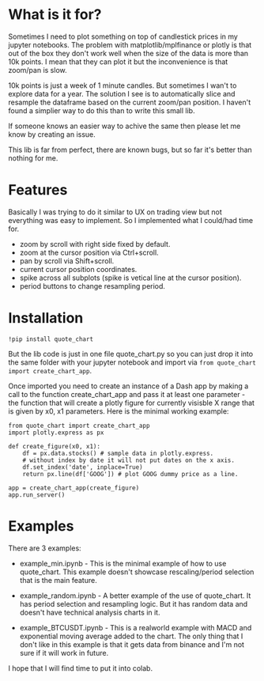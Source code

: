 # What is it for?

Sometimes I need to plot something on top of candlestick prices in my jupyter
notebooks. The problem with matplotlib/mplfinance or plotly is that out of the
box they don't work well when the size of the data is more than 10k points. I
mean that they can plot it but the inconvenience is that zoom/pan is slow.

10k points is just a week of 1 minute candles. But sometimes I wan't to explore
data for a year. The solution I see is to automatically slice and resample the
dataframe based on the current zoom/pan position. I haven't found a simplier way
to do this than to write this small lib.

If someone knows an easier way to achive the same then please let me know by
creating an issue.

This lib is far from perfect, there are known bugs, but so far it's better than
nothing for me.

# Features

Basically I was trying to do it similar to UX on trading view but not everything
was easy to implement. So I implemented what I could/had time for.

- zoom by scroll with right side fixed by default.
- zoom at the cursor position via Ctrl+scroll.
- pan by scroll via Shift+scroll.
- current cursor position coordinates.
- spike across all subplots (spike is vetical line at the cursor position).
- period buttons to change resampling period.

# Installation

```
!pip install quote_chart
```

But the lib code is just in one file quote_chart.py so you can just drop it into
the same folder with your jupyter notebook and import via `from quote_chart
import create_chart_app`.

Once imported you need to create an instance of a Dash app by making a call to
the function create_chart_app and pass it at least one parameter - the function
that will create a plotly figure for currently visisble X range that is given by
x0, x1 parameters. Here is the minimal working example:

```
from quote_chart import create_chart_app
import plotly.express as px

def create_figure(x0, x1):
    df = px.data.stocks() # sample data in plotly.express.
    # without index by date it will not put dates on the x axis.
    df.set_index('date', inplace=True) 
    return px.line(df['GOOG']) # plot GOOG dummy price as a line.

app = create_chart_app(create_figure)
app.run_server()
```

# Examples

There are 3 examples:

- example_min.ipynb - This is the minimal example of how to use quote_chart.
This example doesn't showcase rescaling/period selection that is the main
feature.

- example_random.ipynb - A better example of the use of quote_chart. It has
period selection and resampling logic. But it has random data and doesn't have
technical analysis charts in it.

- example_BTCUSDT.ipynb - This is a realworld example with MACD and exponential
moving average added to the chart. The only thing that I don't like in this
example is that it gets data from binance and I'm not sure if it will work in
future.

I hope that I will find time to put it into colab.